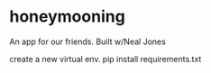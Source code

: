 honeymooning
============

An app for our friends. Built w/Neal Jones

create a new virtual env. pip install requirements.txt
